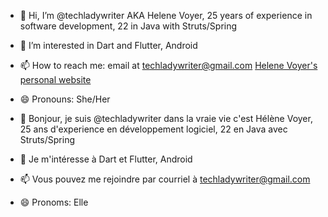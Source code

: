 - 👋 Hi, I’m @techladywriter AKA Helene Voyer, 25 years of experience in software development, 22 in Java with Struts/Spring
- 👀 I’m interested in Dart and Flutter, Android
- 📫 How to reach me: email at techladywriter@gmail.com [Helene Voyer's personal website](https://helenevoyer.ca/)
- 😄 Pronouns: She/Her

- 👋 Bonjour, je suis @techladywriter dans la vraie vie c'est Hélène Voyer, 25 ans d'experience en développement logiciel, 22 en Java avec Struts/Spring
- 👀 Je m'intéresse à Dart et Flutter, Android
- 📫 Vous pouvez me rejoindre par courriel à techladywriter@gmail.com
- 😄 Pronoms: Elle
<!---
techladywriter/techladywriter is a ✨ special ✨ repository because its `README.md` (this file) appears on your GitHub profile.
You can click the Preview link to take a look at your changes.
--->
